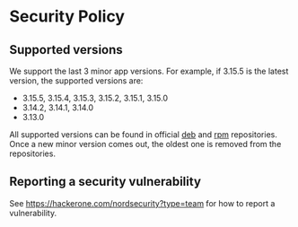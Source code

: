 # Security Policy

## Supported versions

We support the last 3 minor app versions.
For example, if 3.15.5 is the latest version, the supported versions are:
- 3.15.5, 3.15.4, 3.15.3, 3.15.2, 3.15.1, 3.15.0
- 3.14.2, 3.14.1, 3.14.0
- 3.13.0

All supported versions can be found in official [deb](https://repo.nordvpn.com/deb/nordvpn/debian/pool/main/) and [rpm](https://repo.nordvpn.com/yum/nordvpn/centos/x86_64/Packages/n/) repositories.
Once a new minor version comes out, the oldest one is removed from the repositories.

## Reporting a security vulnerability

See https://hackerone.com/nordsecurity?type=team for how to report a vulnerability.